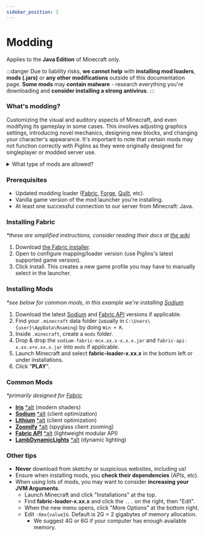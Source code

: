```yaml
---
sidebar_position: 2
---
```


# Modding
Applies to the **Java Edition** of Minecraft only.

:::danger
Due to liability risks, **we cannot help** with **installing mod loaders**, **mods (.jars)** or **any other modifications** outside of this documentation page. **Some mods** may **contain malware** - research everything you're downloading and **consider installing a strong antivirus**. 
:::

### What's modding?
Customizing the visual and auditory aspects of Minecraft, and even modifying its gameplay in some cases. This involves adjusting graphics settings, introducing novel mechanics, designing new blocks, and changing your character's appearance. It's important to note that certain mods may not function correctly with Piglins as they were originally designed for singleplayer or modded server use.
<details>
  <summary>What type of mods are allowed?</summary>
  <div>
    <div>In most cases, any mod that <b>doesn't give the player an unfair advantage</b> over others is <b>allowed</b>. For specific cases or more information, please consider reading our <a href="#">server rules</a> page. Always reach out to a community admin if you're unsure.</div>
  </div>
</details>

### Prerequisites
- Updated modding loader ([Fabric](https://fabricmc.net/), [Forge](https://files.minecraftforge.net/), [Quilt](https://quiltmc.org/), etc).
- Vanilla game version of the mod launcher you're installing.
- At least one successful connection to our server from Minecraft: Java.

### Installing Fabric
*\*these are simplified instructions, consider reading their docs at [the wiki](https://fabricmc.net/wiki/install)*
1. Download [the Fabric installer](https://fabricmc.net/use/installer/).
2. Open to configure mapping/loader version (use Piglins's latest supported game version).
3. Click install. This creates a new game profile you may have to manually select in the launcher.

### Installing Mods
*\*see below for common mods, in this example we're installing [Sodium](https://modrinth.com/mod/sodium)*
1. Download the latest [Sodium](https://modrinth.com/mod/sodium/versions) and [Fabric API](https://modrinth.com/mod/fabric-api) versions if applicable.
2. Find your `.minecraft` data folder (usually in `C:\Users\{user}\AppData\Roaming`) by doing `Win + R`.
3. Inside `.minecraft`, create a `mods` folder.
4. Drop & drop the `sodium-fabric-mcx.xx.x-x.x.x.jar` and `fabric-api-x.xx.x+x.xx.x.jar` into `mods` if applicable.
5. Launch Minecraft and select **fabric-loader-x.xx.x** in the bottom left or under installations.
6. Click "**PLAY**".

### Common Mods
*\*primarily designed for [Fabric](https://fabricmc.net/)*
- **[Iris](https://modrinth.com/mod/iris)** [*alt](https://github.com/IrisShaders/Iris) (modern shaders)
- **[Sodium](https://modrinth.com/mod/sodium)** [*alt](https://github.com/CaffeineMC/sodium-fabric) (client optimization)
- **[Lithium](https://modrinth.com/mod/lithium)** [*alt](https://github.com/CaffeineMC/lithium-fabric) (client optimization)
- **[Zoomify](https://modrinth.com/mod/zoomify)** [*alt](https://github.com/isXander/Zoomify) (spyglass client zooming)
- **[Fabric API](https://modrinth.com/mod/fabric-api)** [*alt](https://github.com/FabricMC/fabric) (lightweight modular API)
- **[LambDynamicLights](https://modrinth.com/mod/lambdynamiclights)** [*alt](https://github.com/LambdAurora/LambDynamicLights) (dynamic lighting)

### Other tips
- **Never** download from sketchy or suspicious websites, including us!
- Ensure when installing mods, you **check their dependencies** (APIs, etc).
- When using lots of mods, you may want to consider **increasing your JVM Arguments**.
    - Launch Minecraft and click "Installations" at the top.
    - Find **fabric-loader-x.xx.x** and click the `...` on the right, then "Edit".
    - When the new menu opens, click "More Options" at the bottom right.
    - Edit `-Xmx{value}G`. Default is 2G = 2 gigabytes of memory allocation.
        - We suggest 4G or 6G if your computer has enough available memory.